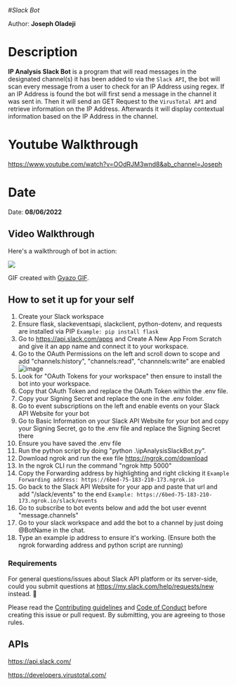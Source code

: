 #*Slack Bot*

Author: **Joseph Oladeji**

# Description

**IP Analysis Slack Bot** is a program that will read messages in the designated channel(s) it has been added to via the `Slack API`,
the bot will scan every message from a user to check for an IP Address using regex. If an IP Address is found the bot will first send
a message in the channel it was sent in. Then it will send an GET Request to the `VirusTotal API` and retrieve information on the IP Address.
Afterwards it will display contextual information based on the IP Address in the channel.

# Youtube Walkthrough 

https://www.youtube.com/watch?v=OOdRJM3wnd8&ab_channel=Joseph

# Date

Date: **08/06/2022** 

## Video Walkthrough

Here's a walkthrough of bot in action:

<img src='https://i.gyazo.com/e54132188f3d78bcdafea839e6b03251.gif'/>

<!-- Replace this with whatever GIF tool you used! -->
GIF created with [Gyazo GIF](https://gyazo.com/en).  

## How to set it up for your self

1. Create your Slack workspace
2. Ensure flask, slackeventsapi, slackclient, python-dotenv, and requests are installed via PIP `Example: pip install flask`
3. Go to https://api.slack.com/apps and Create A New App From Scratch and give it an app name and connect it to your workspace.
4. Go to the OAuth Permissions on the left and scroll down to scope and add "channels:history", "channels:read", "channnels:write" are enabled ![image](https://user-images.githubusercontent.com/73621296/183267702-cb2a4a4d-0fbe-41ca-bd93-d2e91c054aa5.png)
7. Look for "OAuth Tokens for your workspace" then ensure to install the bot into your workspace.
8. Copy that OAuth Token and replace the OAuth Token within the .env file.
6. Copy your Signing Secret and replace the one in the .env folder.
7. Go to event subscriptions on the left and enable events on your Slack API Website for your bot
8. Go to Basic Information on your Slack API Website for your bot and copy your Signing Secret, go to the .env file and replace the Signing Secret there
9. Ensure you have saved the .env file
10. Run the python script by doing "python .\ipAnalysisSlackBot.py".
11. Download ngrok and run the exe file https://ngrok.com/download
12. In the ngrok CLI run the command "ngrok http 5000"
13. Copy the Forwarding address by highlighting and right clicking it `Example Forwarding address: https://6bed-75-183-210-173.ngrok.io`
14. Go back to the Slack API Website for your app and paste that url and add "/slack/events" to the end `Example: https://6bed-75-183-210-173.ngrok.io/slack/events`
15. Go to subscribe to bot events below and add the bot user evennt "message.channels"
16. Go to your slack workspace and add the bot to a channel by just doing @BotName in the chat.
17. Type an example ip address to ensure it's working. (Ensure both the ngrok forwarding address and python script are running)


### Requirements

For general questions/issues about Slack API platform or its server-side, could you submit questions at https://my.slack.com/help/requests/new instead. :bow:

Please read the [Contributing guidelines](https://github.com/slackapi/python-slack-sdk/blob/main/.github/contributing.md) and [Code of Conduct](https://slackhq.github.io/code-of-conduct) before creating this issue or pull request. By submitting, you are agreeing to those rules.

## APIs

https://api.slack.com/

https://developers.virustotal.com/

